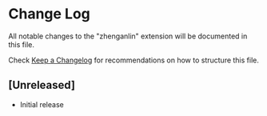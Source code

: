 # Change Log

All notable changes to the "zhenganlin" extension will be documented in this file.

Check [Keep a Changelog](http://keepachangelog.com/) for recommendations on how to structure this file.

## [Unreleased]

- Initial release